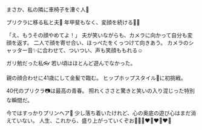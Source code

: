まさか、私の隣に車椅子を漕ぐ人👀

プリクラに移る私と夫💓
年甲斐もなく、変顔を続ける🤣🤣

「え、もうその顔やめてよ！」
夫が笑いながらも、カメラに向かって自分も変顔を返す。
二人で顔を寄せ合い、ほっぺたをくっつけて向きあう。
カメラのシャッター音✨に合わせて、ついつい、声も笑顔ももれる☺️

ガリ勉だった私👓
若い頃はほとんど遊んでなかった。

親の顔合わせに41歳にして金髪で臨む。
ヒップホップスタイル🕺に初挑戦。

40代のプリクラ📷は最高の青春。
照れくささと驚きと笑いの入り混じった特別な瞬間だ。

今ではすっかりプリンヘア🍮
少し落ち着いたけれど、心の奥底の遊び心はまだ消えていない。
人生、これから、盛り上がっていくぞお🚶🧑‍🦽❤️‍🔥❤️‍🔥❤️‍🔥
